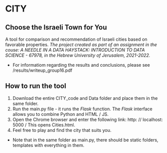 # CITY
## Choose the Israeli Town for You

A tool for comparison and recommendation of Israeli cities based on favorable properties.
*The project created as part of an assignment in the couse: A NEEDLE IN A DATA HAYSTACK: INTRODUCTION TO DATA SCIENCE - 67978, in the Hebrew University of Jerusalem, 2021-2022.*

* For informatiom regarding the results and conclusions, please see /results/writeup_group16.pdf

## How to run the tool

1. Download the entire CITY_code and Data folder and place them in the same folder.
2. Run the main.py file - it runs the *Flask* function. The *Flask* interface allows you to combine Python and HTML / JS.
3. Open the Chrome browser and enter the following link: 
	http: // localhost: 5000 /
This opens Cities.html.
4. Feel free to play and find the city that suits you.

* Note that in the same folder as main.py, there should be static folders, templates with everything in them.